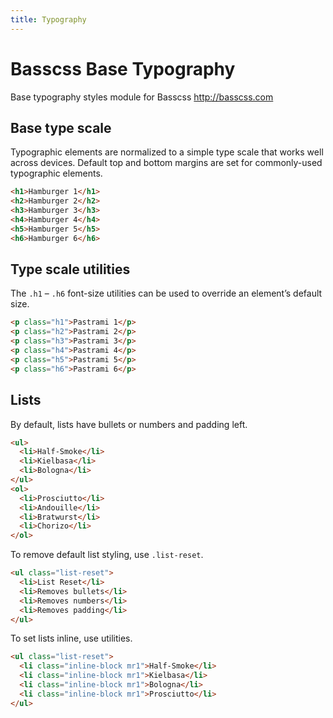 ```yaml
---
title: Typography
---
```


# Basscss Base Typography

Base typography styles module for Basscss http://basscss.com

## Base type scale
Typographic elements are normalized to a simple type scale that works well across devices. Default top and bottom margins are set for commonly-used typographic elements.

```html
<h1>Hamburger 1</h1>
<h2>Hamburger 2</h2>
<h3>Hamburger 3</h3>
<h4>Hamburger 4</h4>
<h5>Hamburger 5</h5>
<h6>Hamburger 6</h6>
```

## Type scale utilities
The `.h1` – `.h6` font-size utilities can be used to override an element’s default size.

```html
<p class="h1">Pastrami 1</p>
<p class="h2">Pastrami 2</p>
<p class="h3">Pastrami 3</p>
<p class="h4">Pastrami 4</p>
<p class="h5">Pastrami 5</p>
<p class="h6">Pastrami 6</p>
```

## Lists
By default, lists have bullets or numbers and padding left.

```html
<ul>
  <li>Half-Smoke</li>
  <li>Kielbasa</li>
  <li>Bologna</li>
</ul>
<ol>
  <li>Prosciutto</li>
  <li>Andouille</li>
  <li>Bratwurst</li>
  <li>Chorizo</li>
</ol>
```

To remove default list styling, use `.list-reset`.

```html
<ul class="list-reset">
  <li>List Reset</li>
  <li>Removes bullets</li>
  <li>Removes numbers</li>
  <li>Removes padding</li>
</ul>
```

To set lists inline, use utilities.

```html
<ul class="list-reset">
  <li class="inline-block mr1">Half-Smoke</li>
  <li class="inline-block mr1">Kielbasa</li>
  <li class="inline-block mr1">Bologna</li>
  <li class="inline-block mr1">Prosciutto</li>
</ul>
```

